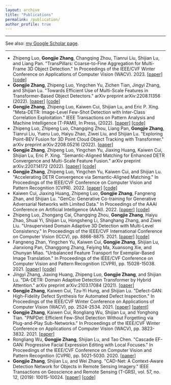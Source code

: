```yaml
---
layout: archive
title: "Publications"
permalink: /publication/
author_profile: true
---
```



------

See also: [my Google Scholar page](https://scholar.google.com/citations?user=sRBTPp4AAAAJ&hl=en).

------
* Zhipeng Luo, **Gongjie Zhang**, Changqing Zhou, Tianrui Liu, Shijian Lu, and Liang Pan. "TransPillars: Coarse-to-Fine Aggregation for Multi-Frame 3D Object Detection." In Proceedings of the IEEE/CVF Winter Conference on Applications of Computer Vision (WACV). 2023. [\[paper\]](https://arxiv.org/abs/2208.03141) [\[code\]](https://github.com/Jasonkks/PTTR)
* **Gongjie Zhang**, Zhipeng Luo, Yingchen Yu, Zichen Tian, Jingyi Zhang, and Shijian Lu. "Towards Efficient Use of Multi-Scale Features in Transformer-Based Object Detectors." arXiv preprint arXiv:2208.11356 (2022). [\[paper\]](https://arxiv.org/abs/2208.11356) [\[code\]](https://github.com/ZhangGongjie/IMFA)
* **Gongjie Zhang**, Zhipeng Luo, Kaiwen Cui, Shijian Lu, and Eric P. Xing. "Meta-DETR: Image-Level Few-Shot Detection with Inter-Class Correlation Exploitation." IEEE Transactions on Pattern Analysis and Machine Intelligence (T-PAMI), In Press, (2022). [\[paper\]](https://arxiv.org/abs/2208.00219) [\[code\]](https://github.com/ZhangGongjie/Meta-DETR)
* Zhipeng Luo, Zhipeng Luo, Changqing Zhou, Liang Pan, **Gongjie Zhang**, Tianrui Liu, Yueru Luo, Haiyu Zhao, Ziwei Liu, and Shijian Lu. "Exploring Point-BEV Fusion for 3D Point Cloud Object Tracking with Transformer." arXiv preprint arXiv:2208.05216 (2022). [\[paper\]](https://arxiv.org/abs/2208.05216)
* **Gongjie Zhang**, Zhipeng Luo, Yingchen Yu, Jiaxing Huang, Kaiwen Cui, Shijian Lu, Eric P. Xing. "Semantic-Aligned Matching for Enhanced DETR Convergence and Multi-Scale Feature Fusion." arXiv preprint arXiv:2207.14172 (2022). [\[paper\]](https://arxiv.org/abs/2207.14172) [\[code\]](https://github.com/ZhangGongjie/SAM-DETR)
* **Gongjie Zhang**, Zhipeng Luo, Yingchen Yu, Kaiwen Cui, and Shijian Lu. "Accelerating DETR Convergence via Semantic-Aligned Matching." In Proceedings of the IEEE/CVF Conference on Computer Vision and Pattern Recognition (CVPR). 2022. [\[paper\]](https://openaccess.thecvf.com/content/CVPR2022/papers/Zhang_Accelerating_DETR_Convergence_via_Semantic-Aligned_Matching_CVPR_2022_paper.pdf) [\[code\]](https://github.com/ZhangGongjie/SAM-DETR)
* Kaiwen Cui, Jiaxing Huang, Zhipeng Luo, **Gongjie Zhang**, Fangneng Zhan, and Shijian Lu. "GenCo: Generative Co-training for Generative Adversarial Networks with Limited Data." In Proceedings of the AAAI Conference on Artificial Intelligence (AAAI). 2022. [\[paper\]](https://arxiv.org/abs/2110.01254) [\[code\]](https://github.com/jxhuang0508/GenCo)
* Zhipeng Luo, Zhongang Cai, Changqing Zhou, **Gongjie Zhang**, Haiyu Zhao, Shuai Yi, Shijian Lu, Hongsheng Li, Shanghang Zhang, and Ziwei Liu. "Unsupervised Domain Adaptive 3D Detection with Multi-Level Consistency." In Proceedings of the IEEE/CVF International Conference on Computer Vision (ICCV), pp. 8866-8875. 2021. [\[paper\]](https://arxiv.org/abs/2107.11355) [\[code\]](https://github.com/Jasonkks/mlcnet)
* Fangneng Zhan, Yingchen Yu, Kaiwen Cui, **Gongjie Zhang**, Shijian Lu, Jianxiong Pan, Changgong Zhang, Feiying Ma, Xuansong Xie, and Chunyan Miao. "Unbalanced Feature Transport for Exemplar-Based Image Translation." In Proceedings of the IEEE/CVF Conference on Computer Vision and Pattern Recognition (CVPR), pp. 15028-15038. 2021. [\[paper\]](https://arxiv.org/abs/2106.10482) [\[code\]](https://github.com/fnzhan/UNITE)
* Jingyi Zhang, Jiaxing Huang, Zhipeng Luo, **Gongjie Zhang**, and Shijian Lu. "DA-DETR: Domain Adaptive Detection Transformer by Hybrid Attention." arXiv preprint arXiv:2103.17084 (2021). [\[paper\]](https://arxiv.org/abs/2103.17084)
* **Gongjie Zhang**, Kaiwen Cui, Tzu-Yi Hung, and Shijian Lu. "Defect-GAN: High-Fidelity Defect Synthesis for Automated Defect Inspection." In Proceedings of the IEEE/CVF Winter Conference on Applications of Computer Vision (WACV), pp. 2524-2534. 2021. [\[paper\]](https://openaccess.thecvf.com/content/WACV2021/html/Zhang_Defect-GAN_High-Fidelity_Defect_Synthesis_for_Automated_Defect_Inspection_WACV_2021_paper.html) [\[patent\]](https://ip2sg.ipos.gov.sg/RPS/WP/CM/IPDetailsPTP.aspx?AppNbr=Y%2faS2er8WxptAtxjoj6u8DEx8cfpOMN8GICgGb5mIbRVRDecKX9Jx3HBgHeWUzIZjL%2bdJOZiK%2fysSt8QDO2evbnwzpyB5m7R3zMk02%2bB2QsiMtPNIJBAoIj7MNDpZqa3xxxes83yaz8wGEWMtn7Ry33l%2f6b88BYxnLblGVXfoYqL3U%2fnX9ylMQmpM%2f6nbLsD50Bzx4ZAq6kztZsI1tN2zCeN4DJtvCOPnzPbIGMpt93jMGgg8b87eOaXqMadGoVRwM5bLjawhJll6yVdMdea6c4vj%2bS00AoiiyBOiKMes6UJsoH0%2bU9%2f%2bL2D3UneZpQkvatmdEwQ6s2ggu9PXxPd2w%3d%3d)
* **Gongjie Zhang**, Kaiwen Cui, Rongliang Wu, Shijian Lu, and Yonghong Tian. "PNPDet: Efficient Few-Shot Detection Without Forgetting via Plug-and-Play Sub-Networks." In Proceedings of the IEEE/CVF Winter Conference on Applications of Computer Vision (WACV), pp. 3823-3832. 2021. [\[paper\]](https://openaccess.thecvf.com/content/WACV2021/html/Zhang_PNPDet_Efficient_Few-Shot_Detection_Without_Forgetting_via_Plug-and-Play_Sub-Networks_WACV_2021_paper.html)
* Rongliang Wu, **Gongjie Zhang**, Shijian Lu, and Tao Chen. "Cascade EF-GAN: Progressive Facial Expression Editing with Local Focuses." In Proceedings of the IEEE/CVF Conference on Computer Vision and Pattern Recognition (CVPR), pp. 5021-5030. 2020. [\[paper\]](https://arxiv.org/abs/2003.05905)
* **Gongjie Zhang**, Shijian Lu, and Wei Zhang. "CAD-Net: A Context-Aware Detection Network for Objects in Remote Sensing Imagery." IEEE Transactions on Geoscience and Remote Sensing (T-GRS), vol. 57, no. 12, (2019): 10015-10024. [\[paper\]](https://arxiv.org/abs/1903.00857) [\[code\]](https://github.com/ZhangGongjie/CAD-Net)



